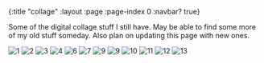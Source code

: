 {:title "collage"
 :layout :page
 :page-index 0
 :navbar? true}
 
Some of the digital collage stuff I still have. May be able to find some more of my old stuff someday. Also plan on updating this page with new ones.

![1](/img/collage/25MhGXa.png)
![2](/img/collage/a77PlrN.png)
![3](/img/collage/AaqgPUT.png)
![4](/img/collage/css.png)
![6](/img/collage/IhM2bsSh.jpg)
![7](/img/collage/image2.png)
![9](/img/collage/image3.png)
![9](/img/collage/K0U73V6.png)
![10](/img/collage/kodak.png)
![11](/img/collage/PTQvC1hh.jpg)
![12](/img/collage/sick.png)
![13](/img/collage/stuffed.png)
